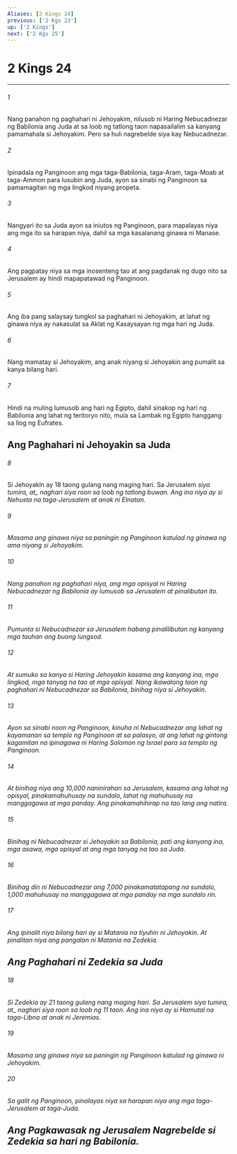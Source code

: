 ```yaml
---
Aliases: [2 Kings 24]
previous: ['2 Kgs 23']
up: ['2 Kings']
next: ['2 Kgs 25']
---
```

# 2 Kings 24

***






















###### 1 










Nang panahon ng paghahari ni Jehoyakim, nilusob ni Haring Nebucadnezar ng Babilonia ang Juda at sa loob ng tatlong taon napasailalim sa kanyang pamamahala si Jehoyakim. Pero sa huli nagrebelde siya kay Nebucadnezar. 





















###### 2 










Ipinadala ng Panginoon ang mga taga-Babilonia, taga-Aram, taga-Moab at taga-Ammon para lusubin ang Juda, ayon sa sinabi ng Panginoon sa pamamagitan ng mga lingkod niyang propeta. 





















###### 3 










Nangyari ito sa Juda ayon sa iniutos ng Panginoon, para mapalayas niya ang mga ito sa harapan niya, dahil sa mga kasalanang ginawa ni Manase. 





















###### 4 










Ang pagpatay niya sa mga inosenteng tao at ang pagdanak ng dugo nito sa Jerusalem ay hindi mapapatawad ng Panginoon. 





















###### 5 










Ang iba pang salaysay tungkol sa paghahari ni Jehoyakim, at lahat ng ginawa niya ay nakasulat sa Aklat ng Kasaysayan ng mga hari ng Juda. 





















###### 6 










Nang mamatay si Jehoyakim, ang anak niyang si Jehoyakin ang pumalit sa kanya bilang hari. 





















###### 7 










Hindi na muling lumusob ang hari ng Egipto, dahil sinakop ng hari ng Babilonia ang lahat ng teritoryo nito, mula sa Lambak ng Egipto hanggang sa Ilog ng Eufrates.

## Ang Paghahari ni Jehoyakin sa Juda 





















###### 8 










Si Jehoyakin ay 18 taong gulang nang maging hari. Sa Jerusalem <i class="trans-change">siya tumira, at_ naghari siya roon sa loob ng tatlong buwan. Ang ina niya ay si Nehusta na taga-Jerusalem at anak ni Elnatan. 





















###### 9 










Masama ang ginawa niya sa paningin ng Panginoon katulad ng ginawa ng ama niyang si Jehoyakim. 





















###### 10 










Nang panahon ng paghahari niya, ang mga opisyal ni Haring Nebucadnezar ng Babilonia ay lumusob sa Jerusalem at pinalibutan ito. 





















###### 11 










Pumunta si Nebucadnezar sa Jerusalem habang pinalilibutan ng kanyang mga tauhan ang buong lungsod. 





















###### 12 










At sumuko sa kanya si Haring Jehoyakin kasama ang kanyang ina, mga lingkod, mga tanyag na tao at mga opisyal. Nang ikawalong taon ng paghahari ni Nebucadnezar sa Babilonia, binihag niya si Jehoyakin. 





















###### 13 










Ayon sa sinabi noon ng Panginoon, kinuha ni Nebucadnezar ang lahat ng kayamanan sa templo ng Panginoon at sa palasyo, at ang lahat ng gintong kagamitan na ipinagawa ni Haring Solomon ng Israel para sa templo ng Panginoon. 





















###### 14 










At binihag niya ang 10,000 naninirahan sa Jerusalem, kasama ang lahat ng opisyal, pinakamahuhusay na sundalo, lahat ng mahuhusay na manggagawa at mga panday. Ang pinakamahihirap na tao lang ang natira. 





















###### 15 










Binihag ni Nebucadnezar si Jehoyakin sa Babilonia, pati ang kanyang ina, mga asawa, mga opisyal at ang mga tanyag na tao sa Juda. 





















###### 16 










Binihag din ni Nebucadnezar ang 7,000 pinakamatatapang na sundalo, 1,000 mahuhusay na manggagawa at mga panday na mga sundalo rin. 





















###### 17 










Ang ipinalit niya bilang hari ay si Matania na tiyuhin ni Jehoyakin. At pinalitan niya ang pangalan ni Matania na Zedekia.

## Ang Paghahari ni Zedekia sa Juda 





















###### 18 










Si Zedekia ay 21 taong gulang nang maging hari. Sa Jerusalem <i class="trans-change">siya tumira, at_ naghari siya roon sa loob ng 11 taon. Ang ina niya ay si Hamutal na taga-Libna at anak ni Jeremias. 





















###### 19 










Masama ang ginawa niya sa paningin ng Panginoon katulad ng ginawa ni Jehoyakim. 





















###### 20 










Sa galit ng Panginoon, pinalayas niya sa harapan niya ang mga taga-Jerusalem at taga-Juda.

## Ang Pagkawasak ng Jerusalem Nagrebelde si Zedekia sa hari ng Babilonia.
